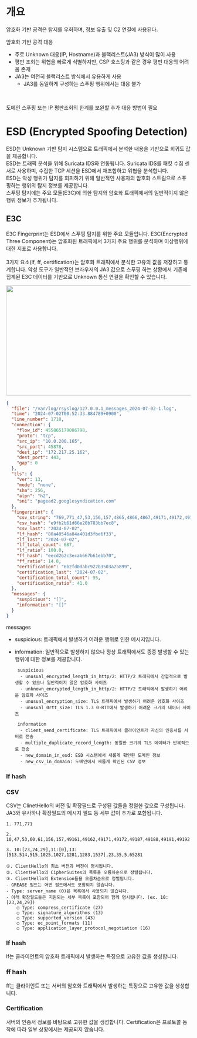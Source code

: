 # 개요
암호화 기반 공격은 탐지를 우회하며, 정보 유출 및 C2 연결에 사용된다.<br/>

암호화 기반 공격 대응
 - 주로 Unknown 대응(IP, Hostname)과 블랙리스트(JA3) 방식이 많이 사용<br/>
 - 평판 조회는 위협을 빠르게 식별하지만, CSP 호스팅과 같은 경우 평펀 대응의 어려움 존재<br/>
 - JA3는 여전히 블랙리스트 방식에서 유용하게 사용<br/>
   - JA3를 동일하게 구성하는 스푸핑 행위에서는 대응 불가<br/>

<br/>

도메인 스푸핑 또는 IP 평판조회의 한계를 보완할 추가 대응 방법이 필요

# ESD (Encrypted Spoofing Detection)
ESD는 Unknown 기반 탐지 시스템으로 트래픽에서 분석한 내용을 기반으로 희귀도 값을 제공합니다.<br/>
ESD는 트래픽 분석을 위해 Suricata IDS와 연동됩니다. Suricata IDS를 패킷 수집 센서로 사용하며, 수집한 TCP 세션을 ESD에서 재조합하고 위협을 분석합니다.<br/>
ESD는 악성 행위가 탐지를 회피하기 위해 일반적인 사용자의 암호화 스트림으로 스푸핑하는 행위의 탐지 정보를 제공합니다.<br/>
스푸핑 탐지에는 주요 모듈(E3C)에 의한 탐지와 암호화 트래픽에서의 일반적이지 않은 행위 정보가 추가됩니다.

## E3C
E3C Fingerprint는 ESD에서 스푸핑 탐지를 위한 주요 모듈입니다. E3C(Encrypted Three Component)는 암호화된 트래픽에서 3가지 주요 행위를 분석하며 이상행위에 대한 지표로 사용합니다.<br/><br/>
3가지 요소(lf, ff, certification)는 암호화 트래픽에서 분석한 고유의 값을 저장하고 통계합니다. 악성 도구가 일반적인 브라우저의 JA3 값으로 스푸핑 하는 상황에서 기존에 집계된 E3C 데이터를 기반으로 Unknown 통신 연결을 확인할 수 있습니다.


<p align="center">
<img src="https://github.com/user-attachments/assets/acf2d5e6-f8ec-42c6-8604-0fa16a1b6299" width="750" height="300"/>
</p>

``` json
{
  "file": "/var/log/rsyslog/127.0.0.1_messages_2024-07-02-1.log",
  "time": "2024-07-02T00:52:33.884789+0900",
  "line_number": 1718,
  "connection": {
    "flow_id": 455865179086798,
    "proto": "tcp",
    "src_ip": "10.0.200.165",
    "src_port": 45878,
    "dest_ip": "172.217.25.162",
    "dest_port": 443,
    "gap": 0
  },
  "tls": {
    "ver": 13,
    "mode": "none",
    "sha": 256,
    "alpn": "h2",
    "sni": "pagead2.googlesyndication.com"
  },
  "fingerprint": {
    "csv_string": "769,771_47,53,156,157,4865,4866,4867,49171,49172,49195,49196,49199,49200,52392,52393_5,10:[23,24,29],11:[0],13:[1025,1027,1281,1283,1537,2052,2053,2054],16:[h2,http/1.1],18,23,27:[2],35,43:[771,772],45,51,2570,17513,35466,65037,65281",
    "csv_hash": "e9fb2b61d66e20b783bb7ec8",
    "csv_last": "2024-07-02",
    "lf_hash": "80a40546a84a401d3fbe6f33",
    "lf_last": "2024-07-02",
    "lf_total_count": 687,
    "lf_ratio": 100.0,
    "ff_hash": "eecd262c3ecab667b61ebb70",
    "ff_ratio": 14.8,
    "certification": "6b2fd0dabc922b3503a2b899",
    "certification_last": "2024-07-02",
    "certification_total_count": 95,
    "certification_ratio": 41.0
  },
  "messages": {
    "suspicious": "[]",
    "information": "[]"
  }
}


```
messages
 - suspicious: 트래픽에서 발생하기 어려운 행위로 인한 메시지입니다.
 - information: 일반적으로 발생하지 않으나 정상 트래픽에서도 종종 발생할 수 있는 행위에 대한 정보를 제공합니다.

		suspicious
		 - unusual_encrypted_length_in_http/2: HTTP/2 트래픽에서 간헐적으로 발생할 수 있으나 일반적이지 않은 암호화 사이즈
		 - unknown_encrypted_length_in_http/2: HTTP/2 트래픽에서 발생하기 어려운 암호화 사이즈
		 - unusual_encryption_size: TLS 트래픽에서 발생하기 어려운 암호화 사이즈
   		 - unusual_0rtt_size: TLS 1.3 0-RTT에서 발생하기 어려운 크기의 데이터 사이즈

   		information
   		 - client_send_certificate: TLS 트래픽에서 클라이언트가 자신의 인증서를 서버로 전송
		 - multiple_duplicate_record_length: 동일한 크기의 TLS 데이터가 반복적으로 전송
		 - new_domain_in_esd: ESD 시스템에서 새롭게 확인된 도메인 정보
		 - new_csv_in_domain: 도메인에서 새롭게 확인된 CSV 정보

### lf hash

### CSV

CSV는 ClinetHello의 버전 및 확장필드로 구성된 값들을 정렬한 값으로 구성됩니다. JA3와 유사하나 확장필드의 메시지 필드 등 세부 값이 추가로 포함됩니다.

	1. 771,771
	
	2. 10,47,53,60,61,156,157,49161,49162,49171,49172,49187,49188,49191,49192
	
	3. 10:[23,24,29],11:[0],13:[513,514,515,1025,1027,1281,1283,1537],23,35,5,65281

    ①. ClientHello의 최소 버전과 버전이 명시됩니다.
    ②. ClientHello의 CipherSuites의 목록을 오름차순으로 정렬됩니다.
    ③. ClientHello의 Extension들을 오름차순으로 정렬됩니다.
	- GREASE 필드는 어떤 필드에서도 포함되지 않습니다.
	- Type: server_name (0)은 목록에서 사용되지 않습니다.
	- 아래 확장필드들은 지원되는 세부 목록이 포함되어 함께 명시됩니다. (ex. 10:[23,24,29])
		○ Type: compress_certificate (27)
		○ Type: signature_algorithms (13)
		○ Type: supported_version (43)
		○ Type: ec_point_formats (11)
  		○ Type: application_layer_protocol_negotiation (16)

### lf hash
lf는 클라이언트의 암호화 트래픽에서 발생하는 특징으로 고유한 값을 생성합니다.

### ff hash
ff는 클라이언트 또는 서버의 암호화 트래픽에서 발생하는 특징으로 고유한 값을 생성합니다.

### Certification
서버의 인증서 정보를 바탕으로 고유한 값을 생성합니다. Certification은 프로토콜 동작에 따라 일부 상황에서는 제공되지 않습니다.
